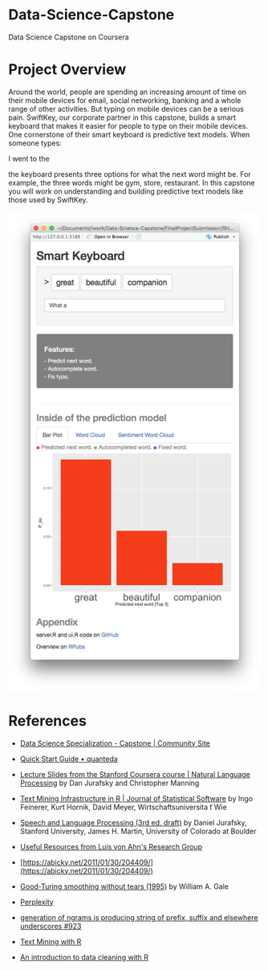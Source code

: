 # Data-Science-Capstone
Data Science Capstone on Coursera

# Project Overview

Around the world, people are spending an increasing amount of time on their mobile devices for email, social networking, banking and a whole range of other activities. But typing on mobile devices can be a serious pain. SwiftKey, our corporate partner in this capstone, builds a smart keyboard that makes it easier for people to type on their mobile devices. One cornerstone of their smart keyboard is predictive text models. When someone types:

I went to the

the keyboard presents three options for what the next word might be. For example, the three words might be gym, store, restaurant. In this capstone you will work on understanding and building predictive text models like those used by SwiftKey.

![](res/ShinyApp.png)

# References
- [Data Science Specialization - Capstone | Community Site](http://datasciencespecialization.github.io/capstone/)
- [Quick Start Guide • quanteda](http://docs.quanteda.io/articles/pkgdown/quickstart.html)
- [Lecture Slides from the Stanford Coursera course | Natural Language Processing](https://web.stanford.edu/~jurafsky/NLPCourseraSlides.html)
by Dan Jurafsky and Christopher Manning
- [Text Mining Infrastructure in R | Journal of Statistical Software](https://www.jstatsoft.org/article/view/v025i05/v25i05.pdf)
by Ingo Feinerer, Kurt Hornik, David Meyer, Wirtschaftsuniversita ̈t Wie
- [Speech and Language Processing (3rd ed. draft)](https://web.stanford.edu/~jurafsky/slp3/)
by Daniel Jurafsky, Stanford University, James H. Martin, University of Colorado at Boulder
- [Useful Resources from Luis von Ahn's Research Group](https://www.cs.cmu.edu/~biglou/resources/)
- [https://abicky.net/2011/01/30/204409/](https://abicky.net/2011/01/30/204409/)
- [Good-Turing smoothing without tears (1995)](http://citeseerx.ist.psu.edu/viewdoc/summary?doi=10.1.1.110.8518)
by William A. Gale

- [Perplexity](https://en.wikipedia.org/wiki/Perplexity)
- [generation of ngrams is producing string of prefix, suffix and elsewhere underscores #923](https://github.com/quanteda/quanteda/issues/923)
- [Text Mining with R](https://www.tidytextmining.com)

- [An introduction to data cleaning with R](https://cran.r-project.org/doc/contrib/de_Jonge+van_der_Loo-Introduction_to_data_cleaning_with_R.pdf)
